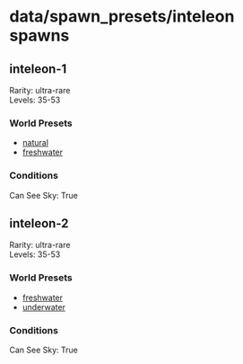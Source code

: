 # data/spawn_presets/inteleon spawns  
  
## inteleon-1  
Rarity: ultra-rare  
Levels: 35-53  
  
### World Presets  
* [natural](/data/world_presets/natural.md)  
* [freshwater](/data/world_presets/freshwater.md)  
  
### Conditions  
Can See Sky: True  
  
## inteleon-2  
Rarity: ultra-rare  
Levels: 35-53  
  
### World Presets  
* [freshwater](/data/world_presets/freshwater.md)  
* [underwater](/data/world_presets/underwater.md)  
  
### Conditions  
Can See Sky: True  
